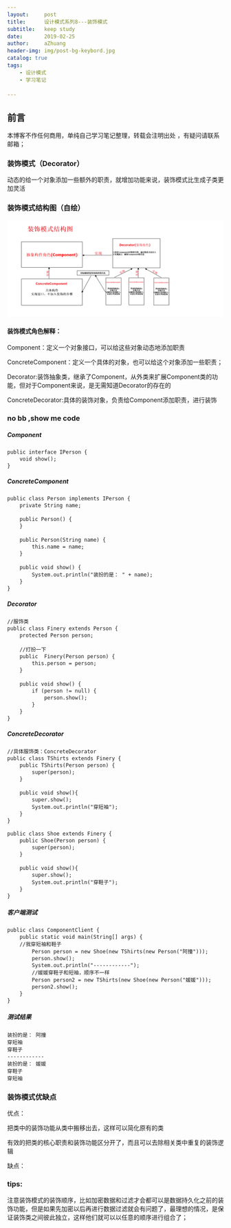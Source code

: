 ```yaml
---
layout:     post
title:      设计模式系列8---装饰模式
subtitle:   keep study
date:       2019-02-25
author:     aZhuang
header-img: img/post-bg-keybord.jpg
catalog: true
tags:
    - 设计模式
    - 学习笔记

---
```


## 前言

本博客不作任何商用，单纯自己学习笔记整理，转载会注明出处 ，有疑问请联系邮箱；

### 装饰模式（Decorator）

动态的给一个对象添加一些额外的职责，就增加功能来说，装饰模式比生成子类更加灵活

### 装饰模式结构图（自绘）

![讲道理这里会有个结构图](https://raw.githubusercontent.com/xiaoazhuang/xiaoazhuang.github.io/master/img/装饰模式结构图.png)

#### 装饰模式角色解释：

Component：定义一个对象接口，可以给这些对象动态地添加职责   

ConcreteComponent：定义一个具体的对象，也可以给这个对象添加一些职责；   

Decorator:装饰抽象类，继承了Component，从外类来扩展Component类的功能，但对于Component来说，是无需知道Decorator的存在的   

ConcreteDecorator:具体的装饰对象，负责给Component添加职责，进行装饰

### no bb ,show me code

##### Component

```
public interface IPerson {
    void show();
}
```

##### ConcreteComponent

```
public class Person implements IPerson {
    private String name;

    public Person() {
    }

    public Person(String name) {
        this.name = name;
    }

    public void show() {
        System.out.println("装扮的是： " + name);
    }
}
```

##### Decorator

```
//服饰类
public class Finery extends Person {
    protected Person person;

    //打扮一下
    public  Finery(Person person) {
        this.person = person;
    }

    public void show() {
        if (person != null) {
            person.show();
        }
    }
}
```

##### ConcreteDecorator

```
//具体服饰类：ConcreteDecorator
public class TShirts extends Finery {
    public TShirts(Person person) {
        super(person);
    }

    public void show(){
        super.show();
        System.out.println("穿短袖");
    }
}
```

```
public class Shoe extends Finery {
    public Shoe(Person person) {
        super(person);
    }

    public void show(){
        super.show();
        System.out.println("穿鞋子");
    }
}
```

##### 客户端测试

```
public class ComponentClient {
    public static void main(String[] args) {
    //我穿短袖和鞋子
        Person person = new Shoe(new TShirts(new Person("阿撞")));
        person.show();
        System.out.println("------------");
        //媛媛穿鞋子和短袖，顺序不一样
        Person person2 = new TShirts(new Shoe(new Person("媛媛")));
        person2.show();
    }
}
```

##### 测试结果

```
装扮的是： 阿撞
穿短袖
穿鞋子
------------
装扮的是： 媛媛
穿鞋子
穿短袖
```

### 装饰模式优缺点

优点：

把类中的装饰功能从类中搬移出去，这样可以简化原有的类   

有效的把类的核心职责和装饰功能区分开了，而且可以去除相关类中重复的装饰逻辑

缺点：

### tips:

注意装饰模式的装饰顺序，比如加密数据和过滤才会都可以是数据持久化之前的装饰功能，但是如果先加密以后再进行数据过滤就会有问题了，最理想的情况，是保证装饰类之间彼此独立，这样他们就可以以任意的顺序进行组合了；